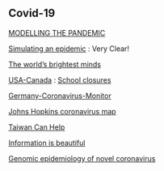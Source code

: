 Covid-19
-

[MODELLING THE PANDEMIC](https://epcced.github.io/ramp/)

[Simulating an epidemic](https://www.youtube.com/watch?v=gxAaO2rsdIs) : Very Clear!

[The world’s brightest minds](https://www.codevscovid19.org/)

[USA-Canada](https://coronavirus.1point3acres.com/#stat) : [School closures](https://coronavirus.1point3acres.com/en/school)

[Germany-Coronavirus-Monitor](https://interaktiv.morgenpost.de/corona-virus-karte-infektionen-deutschland-weltweit/)

[Johns Hopkins coronavirus map](https://gisanddata.maps.arcgis.com/apps/opsdashboard/index.html#/bda7594740fd40299423467b48e9ecf6)

[Taiwan Can Help](https://www.facebook.com/mofa.gov.tw/posts/775854092939235?__tn__=K-R)

[Information is beautiful](https://informationisbeautiful.net/visualizations/covid-19-coronavirus-infographic-datapack/)

[Genomic epidemiology of novel coronavirus](https://nextstrain.org/ncov?fbclid=IwAR2a57kLD22fW2HD96uJXCxCmjAjdfurjduHIrM-SDO2At7w-OH7iUFdzbE&p=full)
